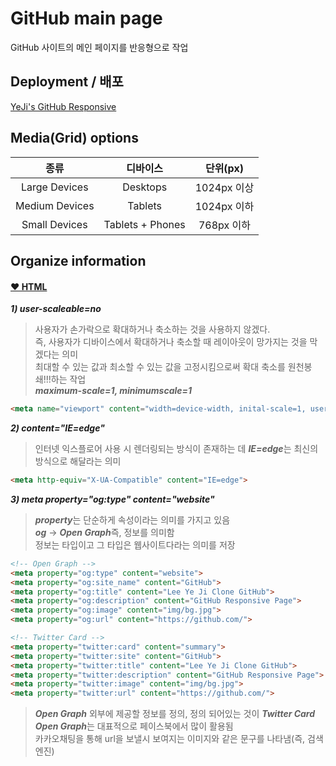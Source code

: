 # GitHub main page
GitHub 사이트의 메인 페이지를 반응형으로 작업

## Deployment / 배포
[YeJi's GitHub Responsive](https://lee-ye-ji.github.io/GitHub-Responsive/)

## Media(Grid) options
| 종류 | 디바이스 | 단위(px) |
|:---:|:---:|:---:|
| Large Devices | Desktops | 1024px 이상 |
| Medium Devices | Tablets | 1024px 이하 |
| Small Devices | Tablets + Phones | 768px 이하 |

## Organize information
#### [❤️ HTML](../docs/html.md)
  <em><strong> 1) user-scaleable=no</strong></em>
  > 사용자가 손가락으로 확대하거나 축소하는 것을 사용하지 않겠다.</br>
  > 즉, 사용자가 디바이스에서 확대하거나 축소할 때 레이아웃이 망가지는 것을 막겠다는 의미</br>
  > 최대할 수 있는 값과 최소할 수 있는 값을 고정시킴으로써 확대 축소를 원천봉쇄!!!하는 작업</br>
  > <em><b>maximum-scale=1, minimumscale=1</b></em>
  ```html
  <meta name="viewport" content="width=device-width, inital-scale=1, user-scaleable=no, maximum-scale=1, minimumscale=1">
  ```
  <em><strong> 2) content="IE=edge"</strong></em>
  > 인터넷 익스플로어 사용 시 렌더링되는 방식이 존재하는 데 <em><b>IE=edge</b></em>는 최신의 방식으로 해달라는 의미</br>
  ```html
 <meta http-equiv="X-UA-Compatible" content="IE=edge">
  ```
  <em><strong> 3) meta property="og:type" content="website" </strong></em>
  > <em><b>property</b></em>는 단순하게 속성이라는 의미를 가지고 있음</br>
  > <em><b>og</b></em> → <em><b>Open Graph</b></em>즉, 정보를 의미함</br>
  > 정보는 타입이고 그 타입은 웹사이트다라는 의미를 저장
  ```html
<!-- Open Graph -->
<meta property="og:type" content="website">
<meta property="og:site_name" content="GitHub">
<meta property="og:title" content="Lee Ye Ji Clone GitHub">
<meta property="og:description" content="GitHub Responsive Page">
<meta property="og:image" content="img/bg.jpg">
<meta property="og:url" content="https://github.com/">

<!-- Twitter Card -->
<meta property="twitter:card" content="summary">
<meta property="twitter:site" content="GitHub">
<meta property="twitter:title" content="Lee Ye Ji Clone GitHub">
<meta property="twitter:description" content="GitHub Responsive Page">
<meta property="twitter:image" content="img/bg.jpg">
<meta property="twitter:url" content="https://github.com/">
  ```
> <em><b>Open Graph</b></em> 외부에 제공할 정보를 정의, 정의 되어있는 것이 <em><b>Twitter Card</b></em></br>
> <em><b>Open Graph</b></em>는 대표적으로 페이스북에서 많이 활용됨</br>
> 카카오채팅을 통해 url을 보낼시 보여지는 이미지와 같은 문구를 나타냄(즉, 검색엔진)

 
